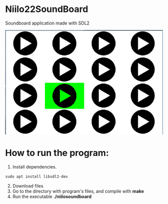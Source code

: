 # Niilo22SoundBoard
Soundboard application made with SDL2

![Program in action](images/program.png)

# How to run the program:
1. Install dependencies.
```
sudo apt install libsdl2-dev
```
2. Download files
3. Go to the directory with program's files, and compile with **make**
4. Run the executable **./niilosoundboard**
